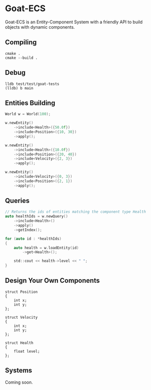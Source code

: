 # Goat-ECS

Goat-ECS is an Entity-Component System with a friendly API to build objects with dynamic components.

## Compiling

```
cmake .
cmake --build .
```

## Debug

```
lldb test/test/goat-tests
(lldb) b main
```

## Entities Building

```c
World w = World(100);

w.newEntity()
    ->include<Health>({50.0f})
    ->include<Position>({10, 30})
    ->apply();

w.newEntity()
    ->include<Health>({10.0f})
    ->include<Position>({20, 40})
    ->include<Velocity>({2, 3})
    ->apply();

w.newEntity()
    ->include<Velocity>({0, 3})
    ->include<Position>({2, 1})
    ->apply();
```

## Queries

```c
// Returns the ids of entities matching the component type Health
auto healthIds = w.newQuery()
    ->include<Health>()
    ->apply()
    ->getIndex();

for (auto id : *healthIds)
{
    auto health = w.loadEntity(id)
        ->get<Health>();

    std::cout << health->level << " ";
}
```

## Design Your Own Components

```
struct Position
{
    int x;
    int y;
};

struct Velocity
{
    int x;
    int y;
};

struct Health
{
    float level;
};
```

## Systems

Coming soon.
